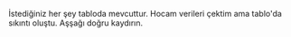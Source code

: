 İstediğiniz her şey tabloda mevcuttur.
Hocam verileri çektim ama tablo'da sıkıntı oluştu.
Aşşağı doğru kaydırın.

